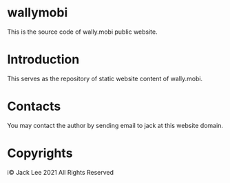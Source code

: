 # wallymobi

This is the source code of wally.mobi public website.

Introduction
============
This serves as the repository of static website content of wally.mobi.


Contacts
========
You may contact the author by sending email to jack at this website domain.

Copyrights
=========
i&copy; Jack Lee 2021 All Rights Reserved
